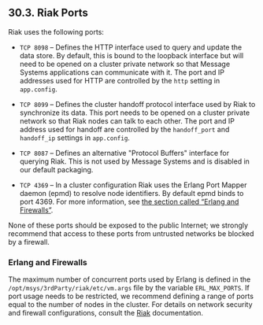 ## 30.3. Riak Ports

Riak uses the following ports:

*   `TCP 8098` – Defines the HTTP interface used to query and update the data store. By default, this is bound to the loopback interface but will need to be opened on a cluster private network so that Message Systems applications can communicate with it. The port and IP addresses used for HTTP are controlled by the `http` setting in `app.config`.

*   `TCP 8099` – Defines the cluster handoff protocol interface used by Riak to synchronize its data. This port needs to be opened on a cluster private network so that Riak nodes can talk to each other. The port and IP address used for handoff are controlled by the `handoff_port` and `handoff_ip` settings in `app.config`.

*   `TCP 8087` – Defines an alternative "Protocol Buffers" interface for querying Riak. This is not used by Message Systems and is disabled in our default packaging.

*   `TCP 4369` – In a cluster configuration Riak uses the Erlang Port Mapper daemon (epmd) to resolve node identifiers. By default epmd binds to port 4369\. For more information, see [the section called “Erlang and Firewalls”](operations.riak.ports#operations.riak.ports.erlang "Erlang and Firewalls").

None of these ports should be exposed to the public Internet; we strongly recommend that access to these ports from untrusted networks be blocked by a firewall.

### Erlang and Firewalls

The maximum number of concurrent ports used by Erlang is defined in the `/opt/msys/3rdParty/riak/etc/vm.args` file by the variable `ERL_MAX_PORTS`. If port usage needs to be restricted, we recommend defining a range of ports equal to the number of nodes in the cluster. For details on network security and firewall configurations, consult the [Riak](http://http://docs.basho.com/riak/latest/) documentation.
